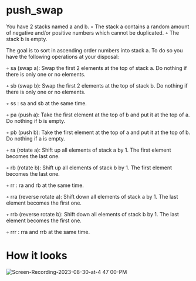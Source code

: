 # push_swap

You have 2 stacks named a and b.
◦ The stack a contains a random amount of negative and/or positive numbers which cannot be duplicated.
◦ The stack b is empty.

The goal is to sort in ascending order numbers into stack a. 
To do so you have the following operations at your disposal:

◦ sa (swap a): Swap the first 2 elements at the top of stack a.
  Do nothing if there is only one or no elements.

◦ sb (swap b): Swap the first 2 elements at the top of stack b.
  Do nothing if there is only one or no elements.
  
◦ ss : sa and sb at the same time.

◦ pa (push a): Take the first element at the top of b and put it at the top of a.
  Do nothing if b is empty.
  
◦ pb (push b): Take the first element at the top of a and put it at the top of b.
  Do nothing if a is empty.
  
◦ ra (rotate a): Shift up all elements of stack a by 1.
  The first element becomes the last one.
  
◦ rb (rotate b): Shift up all elements of stack b by 1.
  The first element becomes the last one.
  
◦ rr : ra and rb at the same time.

◦ rra (reverse rotate a): Shift down all elements of stack a by 1.
  The last element becomes the first one.
  
◦ rrb (reverse rotate b): Shift down all elements of stack b by 1.
  The last element becomes the first one.
  
◦ rrr : rra and rrb at the same time.

# How it looks

![Screen-Recording-2023-08-30-at-4 47 00-PM](https://github.com/mottjes/push_swap/assets/127018222/f0a37407-932d-41e3-b53e-b306974db86b)
